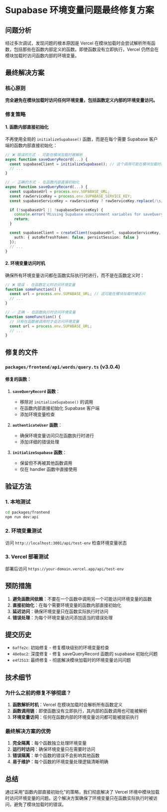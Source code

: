 # Supabase 环境变量问题最终修复方案

## 问题分析

经过多次调试，发现问题的根本原因是 Vercel 在模块加载时会尝试解析所有函数，包括那些在函数内部定义的函数。即使函数没有立即执行，Vercel 仍然会在模块加载时访问函数内部的环境变量。

## 最终解决方案

### 核心原则
**完全避免在模块加载时访问任何环境变量，包括函数定义内部的环境变量访问。**

### 修复策略

#### 1. 函数内部直接初始化
不再使用全局的 `initializeSupabase()` 函数，而是在每个需要 Supabase 客户端的函数内部直接初始化：

```typescript
// ❌ 错误的方式 - 可能在模块加载时被解析
async function saveQueryRecord(...) {
  const supabaseClient = initializeSupabase(); // 这个调用可能在模块加载时被解析
  // ...
}

// ✅ 正确的方式 - 在函数内部直接初始化
async function saveQueryRecord(...) {
  const supabaseUrl = process.env.SUPABASE_URL;
  const rawServiceKey = process.env.SUPABASE_SERVICE_KEY;
  const supabaseServiceKey = rawServiceKey ? rawServiceKey.replace(/\s/g, '').trim() : rawServiceKey;

  if (!supabaseUrl || !supabaseServiceKey) {
    console.error('Missing Supabase environment variables for saveQueryRecord');
    return;
  }

  const supabaseClient = createClient(supabaseUrl, supabaseServiceKey, {
    auth: { autoRefreshToken: false, persistSession: false }
  });
  // ...
}
```

#### 2. 环境变量访问时机
确保所有环境变量访问都在函数实际执行时进行，而不是在函数定义时：

```typescript
// ❌ 错误 - 在函数定义时访问环境变量
function someFunction() {
  const url = process.env.SUPABASE_URL; // 这可能在模块加载时被访问
  // ...
}

// ✅ 正确 - 在函数执行时访问环境变量
function someFunction() {
  // 只有在函数被调用时才会访问环境变量
  const url = process.env.SUPABASE_URL;
  // ...
}
```

## 修复的文件

### `packages/frontend/api/words/query.ts` (v3.0.4)

#### 修复的函数：

1. **`saveQueryRecord` 函数**：
   - 移除对 `initializeSupabase()` 的调用
   - 在函数内部直接初始化 Supabase 客户端
   - 添加环境变量检查

2. **`authenticateUser` 函数**：
   - 确保环境变量访问只在函数执行时进行
   - 添加详细的错误处理

3. **`initializeSupabase` 函数**：
   - 保留但不再被其他函数调用
   - 仅在 handler 函数中直接使用

## 验证方法

### 1. 本地测试
```bash
cd packages/frontend
npm run dev:api
```

### 2. 环境变量测试
访问 `http://localhost:3001/api/test-env` 检查环境变量状态

### 3. Vercel 部署测试
部署后访问 `https://your-domain.vercel.app/api/test-env`

## 预防措施

1. **避免函数间依赖**：不要在一个函数中调用另一个可能访问环境变量的函数
2. **直接初始化**：在每个需要环境变量的函数内部直接初始化
3. **延迟访问**：确保环境变量只在函数实际执行时访问
4. **错误处理**：为每个环境变量访问添加适当的错误处理

## 提交历史

- `6affe2c`: 初始修复 - 修复模块级别的环境变量检查
- `48e0ac2`: 深度修复 - 修复 saveQueryRecord 函数的 supabase 初始化问题
- `e4f2513`: 最终修复 - 彻底解决模块加载时的环境变量访问问题

## 技术细节

### 为什么之前的修复不够彻底？

1. **函数解析时机**：Vercel 在模块加载时会解析所有函数定义
2. **函数调用链**：即使函数没有立即执行，其内部的函数调用也可能被解析
3. **环境变量访问**：任何在函数内部的环境变量访问都可能被提前执行

### 最终解决方案的优势

1. **完全隔离**：每个函数独立处理环境变量
2. **运行时访问**：确保环境变量只在需要时访问
3. **错误隔离**：单个函数的错误不会影响其他函数
4. **易于维护**：每个函数的环境变量处理逻辑清晰明确

## 总结

通过采用"函数内部直接初始化"的策略，我们彻底解决了 Vercel 环境中模块加载时访问环境变量的问题。这个解决方案确保了环境变量只在函数实际执行时被访问，避免了模块加载时的错误。 